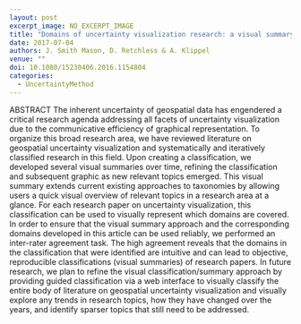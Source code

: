 ```yaml
---
layout: post
excerpt_image: NO_EXCERPT_IMAGE
title: "Domains of uncertainty visualization research: a visual summary approach"
date: 2017-07-04
authors: J. Smith Mason, D. Retchless & A. Klippel
venue: ""
doi: 10.1080/15230406.2016.1154804
categories:
  - UncertaintyMethod
---
```

ABSTRACT The inherent uncertainty of geospatial data has engendered a critical research agenda addressing all facets of uncertainty visualization due to the communicative efficiency of graphical representation. To organize this broad research area, we have reviewed literature on geospatial uncertainty visualization and systematically and iteratively classified research in this field. Upon creating a classification, we developed several visual summaries over time, refining the classification and subsequent graphic as new relevant topics emerged. This visual summary extends current existing approaches to taxonomies by allowing users a quick visual overview of relevant topics in a research area at a glance. For each research paper on uncertainty visualization, this classification can be used to visually represent which domains are covered. In order to ensure that the visual summary approach and the corresponding domains developed in this article can be used reliably, we performed an inter-rater agreement task. The high agreement reveals that the domains in the classification that were identified are intuitive and can lead to objective, reproducible classifications (visual summaries) of research papers. In future research, we plan to refine the visual classification/summary approach by providing guided classification via a web interface to visually classify the entire body of literature on geospatial uncertainty visualization and visually explore any trends in research topics, how they have changed over the years, and identify sparser topics that still need to be addressed.
